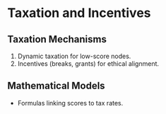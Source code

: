 # Taxation and Incentives

## Taxation Mechanisms
1. Dynamic taxation for low-score nodes.
2. Incentives (breaks, grants) for ethical alignment.

## Mathematical Models
- Formulas linking scores to tax rates.